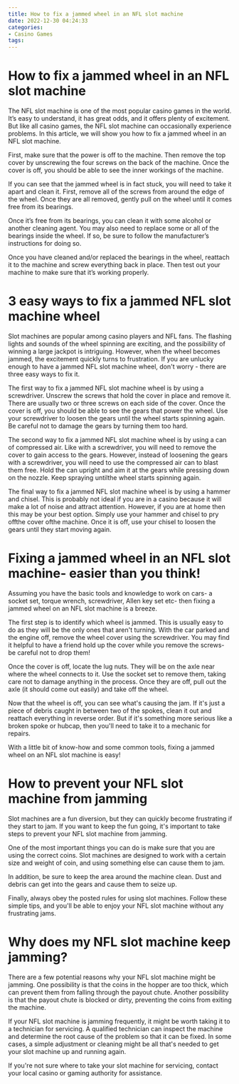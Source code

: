 ```yaml
---
title: How to fix a jammed wheel in an NFL slot machine
date: 2022-12-30 04:24:33
categories:
- Casino Games
tags:
---
```



#  How to fix a jammed wheel in an NFL slot machine

The NFL slot machine is one of the most popular casino games in the world. It’s easy to understand, it has great odds, and it offers plenty of excitement. But like all casino games, the NFL slot machine can occasionally experience problems. In this article, we will show you how to fix a jammed wheel in an NFL slot machine.

First, make sure that the power is off to the machine. Then remove the top cover by unscrewing the four screws on the back of the machine. Once the cover is off, you should be able to see the inner workings of the machine.

If you can see that the jammed wheel is in fact stuck, you will need to take it apart and clean it. First, remove all of the screws from around the edge of the wheel. Once they are all removed, gently pull on the wheel until it comes free from its bearings.

Once it’s free from its bearings, you can clean it with some alcohol or another cleaning agent. You may also need to replace some or all of the bearings inside the wheel. If so, be sure to follow the manufacturer’s instructions for doing so.

Once you have cleaned and/or replaced the bearings in the wheel, reattach it to the machine and screw everything back in place. Then test out your machine to make sure that it’s working properly.

#  3 easy ways to fix a jammed NFL slot machine wheel

Slot machines are popular among casino players and NFL fans. The flashing lights and sounds of the wheel spinning are exciting, and the possibility of winning a large jackpot is intriguing. However, when the wheel becomes jammed, the excitement quickly turns to frustration. If you are unlucky enough to have a jammed NFL slot machine wheel, don't worry - there are three easy ways to fix it.

The first way to fix a jammed NFL slot machine wheel is by using a screwdriver. Unscrew the screws that hold the cover in place and remove it. There are usually two or three screws on each side of the cover. Once the cover is off, you should be able to see the gears that power the wheel. Use your screwdriver to loosen the gears until the wheel starts spinning again. Be careful not to damage the gears by turning them too hard.

The second way to fix a jammed NFL slot machine wheel is by using a can of compressed air. Like with a screwdriver, you will need to remove the cover to gain access to the gears. However, instead of loosening the gears with a screwdriver, you will need to use the compressed air can to blast them free. Hold the can upright and aim it at the gears while pressing down on the nozzle. Keep spraying untilthe wheel starts spinning again.

The final way to fix a jammed NFL slot machine wheel is by using a hammer and chisel. This is probably not ideal if you are in a casino because it will make a lot of noise and attract attention. However, if you are at home then this may be your best option. Simply use your hammer and chisel to pry offthe cover ofthe machine. Once it is off, use your chisel to loosen the gears until they start moving again.

#  Fixing a jammed wheel in an NFL slot machine- easier than you think!

Assuming you have the basic tools and knowledge to work on cars- a socket set, torque wrench, screwdriver, Allen key set etc- then fixing a jammed wheel on an NFL slot machine is a breeze.

The first step is to identify which wheel is jammed. This is usually easy to do as they will be the only ones that aren't turning. With the car parked and the engine off, remove the wheel cover using the screwdriver. You may find it helpful to have a friend hold up the cover while you remove the screws- be careful not to drop them!

Once the cover is off, locate the lug nuts. They will be on the axle near where the wheel connects to it. Use the socket set to remove them, taking care not to damage anything in the process. Once they are off, pull out the axle (it should come out easily) and take off the wheel.

Now that the wheel is off, you can see what's causing the jam. If it's just a piece of debris caught in between two of the spokes, clean it out and reattach everything in reverse order. But if it's something more serious like a broken spoke or hubcap, then you'll need to take it to a mechanic for repairs.

With a little bit of know-how and some common tools, fixing a jammed wheel on an NFL slot machine is easy!

#  How to prevent your NFL slot machine from jamming 

Slot machines are a fun diversion, but they can quickly become frustrating if they start to jam. If you want to keep the fun going, it's important to take steps to prevent your NFL slot machine from jamming.

One of the most important things you can do is make sure that you are using the correct coins. Slot machines are designed to work with a certain size and weight of coin, and using something else can cause them to jam.

In addition, be sure to keep the area around the machine clean. Dust and debris can get into the gears and cause them to seize up.

Finally, always obey the posted rules for using slot machines. Follow these simple tips, and you'll be able to enjoy your NFL slot machine without any frustrating jams.

#  Why does my NFL slot machine keep jamming?

There are a few potential reasons why your NFL slot machine might be jamming. One possibility is that the coins in the hopper are too thick, which can prevent them from falling through the payout chute. Another possibility is that the payout chute is blocked or dirty, preventing the coins from exiting the machine.

If your NFL slot machine is jamming frequently, it might be worth taking it to a technician for servicing. A qualified technician can inspect the machine and determine the root cause of the problem so that it can be fixed. In some cases, a simple adjustment or cleaning might be all that's needed to get your slot machine up and running again.

If you're not sure where to take your slot machine for servicing, contact your local casino or gaming authority for assistance.
